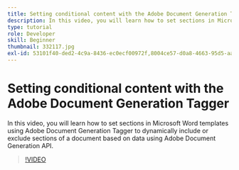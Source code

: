 ```yaml
---
title: Setting conditional content with the Adobe Document Generation Tagger
description: In this video, you will learn how to set sections in Microsoft Word templates using Adobe Document Generation Tagger to dynamically include or exclude sections of a document based on data using Adobe Document Generation API
type: tutorial
role: Developer
skill: Beginner
thumbnail: 332117.jpg
exl-id: 53101f40-ded2-4c9a-8436-ec0ecf00972f,8004ce57-d0a8-4663-95d5-aab1c2f44e3b
---
```

# Setting conditional content with the Adobe Document Generation Tagger

In this video, you will learn how to set sections in Microsoft Word templates using Adobe Document Generation Tagger to dynamically include or exclude sections of a document based on data using Adobe Document Generation API.

>[!VIDEO](https://video.tv.adobe.com/v/332117?hidetitle=true)
